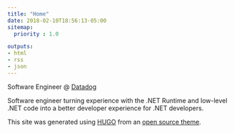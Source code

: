 ```yaml
---
title: "Home"
date: 2018-02-10T18:56:13-05:00
sitemap:
  priority : 1.0

outputs:
- html
- rss
- json
---
```

Software Engineer @ [Datadog](https://www.datadoghq.com)

Software engineer turning experience with the .NET Runtime and low-level .NET code into a better developer experience for .NET developers.

This site was generated using [HUGO](https://gohugo.io) from an [open source theme](https://github.com/eddiewebb/hugo-resume).